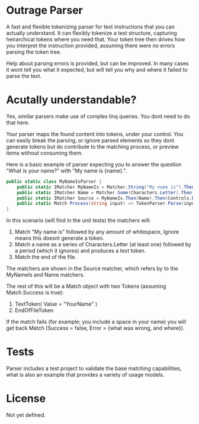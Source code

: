 # Outrage Parser

A fast and flexible tokenizing parser for text instructions that you can actually understand.
It can flexibly tokenize a test structure, capturing heirarchical tokens where you need that.
Your token tree then drives how you interpret the instruction provided, assuming there were no errors parsing the token tree.

Help about parsing errors is provided, but can be improved.  In many cases it wont tell you what it expected, but will tell you why and where it failed to parse the text.

# Acutally understandable?

Yes, similar parsers make use of complex linq queries.  You dont need to do that here.

Your parser maps the found content into tokens, under your control.  You can easily break the parsing, or ignore parsed elements so they dont generate tokens but do contribute to the matching process, or preview items without consuming them.

Here is a basic example of parser expecting you to answer the question "What is your name?" with "My name is {name}.".

```c#
public static class MyNameIsParser {
    public static IMatcher MyNameIs = Matcher.String("My name is").Then(Characters.Whitespaces).Ignore();
    public static IMatcher Name = Matcher.Some(Characters.Letter).Then(Characters.Period.Ignore()).Text();
    public static IMatcher Source = MyNameIs.Then(Name).Then(Controls.EndOfFile);
    public static Match Process(string input) => TokenParser.Parse(input, Source);
}
```

In this scenario (will find in the unit tests) the matchers will:

1. Match "My name is" followed by any amount of whitespace, Ignore means this doesnt generate a token.
2. Match a name as a series of Characters.Letter (at least one) followed by a period (which it ignores) and produces a text token.
3. Match the end of the file.

The matchers are shown in the Source matcher, which refers by to the MyNameIs and Name matchers.

The rest of this will be a Match object with two Tokens (assuming Match.Success is true):
1. TextToken( Value = "YourName" )
2. EndOfFileToken

If the match fails (for example; you include a space in your name) you will get back Match (Success = false, Error = {what was wrong, and where}).

# Tests

Parser includes a test project to validate the base matching capabilities, what is also an example that provides a variety of usage models.

# License

Not yet defined.
